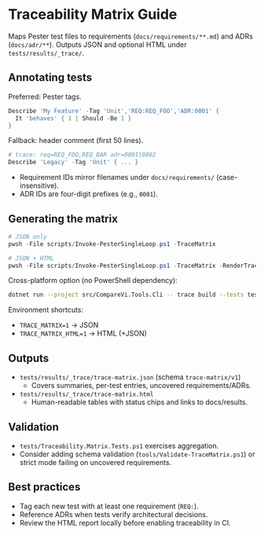 <!-- markdownlint-disable-next-line MD041 -->
# Traceability Matrix Guide

Maps Pester test files to requirements (`docs/requirements/**.md`) and ADRs (`docs/adr/**`).
Outputs JSON and optional HTML under `tests/results/_trace/`.

## Annotating tests

Preferred: Pester tags.

```powershell
Describe 'My Feature' -Tag 'Unit','REQ:REQ_FOO','ADR:0001' {
  It 'behaves' { 1 | Should -Be 1 }
}
```

Fallback: header comment (first 50 lines).

```powershell
# trace: req=REQ_FOO,REQ_BAR adr=0001|0002
Describe 'Legacy' -Tag 'Unit' { ... }
```

- Requirement IDs mirror filenames under `docs/requirements/` (case-insensitive).
- ADR IDs are four-digit prefixes (e.g., `0001`).

## Generating the matrix

```powershell
# JSON only
pwsh -File scripts/Invoke-PesterSingleLoop.ps1 -TraceMatrix

# JSON + HTML
pwsh -File scripts/Invoke-PesterSingleLoop.ps1 -TraceMatrix -RenderTraceMatrixHtml
```

Cross-platform option (no PowerShell dependency):

```bash
dotnet run --project src/CompareVi.Tools.Cli -- trace build --tests tests --results tests/results --out-dir tests/results/_trace --html
```

Environment shortcuts:

- `TRACE_MATRIX=1` → JSON
- `TRACE_MATRIX_HTML=1` → HTML (+JSON)

## Outputs

- `tests/results/_trace/trace-matrix.json` (schema `trace-matrix/v1`)
  - Covers summaries, per-test entries, uncovered requirements/ADRs.
- `tests/results/_trace/trace-matrix.html`
  - Human-readable tables with status chips and links to docs/results.

## Validation

- `tests/Traceability.Matrix.Tests.ps1` exercises aggregation.
- Consider adding schema validation (`tools/Validate-TraceMatrix.ps1`) or strict mode failing
  on uncovered requirements.

## Best practices

- Tag each new test with at least one requirement (`REQ:`).
- Reference ADRs when tests verify architectural decisions.
- Review the HTML report locally before enabling traceability in CI.
